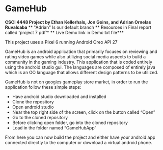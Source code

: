 # GameHub

**CSCI 4448 Project by Ethan Kellerhals, Jon Goins, and Adrian Ornelas Ruvalcaba**
** "Adrian" Is our default branch **
Resources in Final report called 'project 7 pdf'* 
** Live Demo link in Demo txt file***

This project uses a Pixel 6 running Android Oreo API 27

GameHub is an android application that primarily focuses on reviewing and rating video games while also utilizing social media aspects to build a community in the gaming industry. This application that is coded entirely using the android studio gui. The languages are composed of entirely java which is an OO language that allows different design patterns to be utilized. 

GameHub is not on googles gameplay store market, in order to run the application follow these simple steps:
* Have android studio downloaded and installed
* Clone the repository 
* Open android studio
* Near the top right side of the screen, click on the button called “Open” 
* Go to the cloned repository
* Before clicking open folder, go into the cloned repository 
* Load in the folder named “GameHubApp”

From here you can now build the project and either have your android app connected directly to the computer or download a virtual android phone. 
